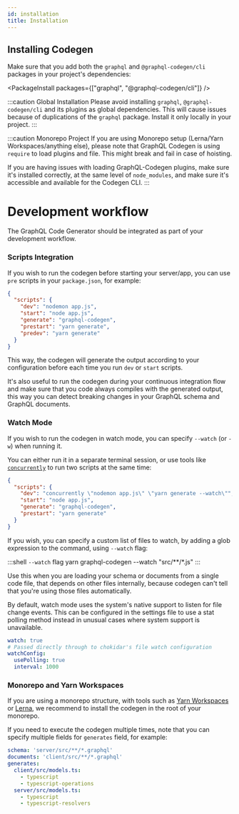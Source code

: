 ```yaml
---
id: installation
title: Installation
---
```


## Installing Codegen

Make sure that you add both the `graphql` and `@graphql-codegen/cli` packages in your project's dependencies:

<PackageInstall packages={["graphql", "@graphql-codegen/cli"]} />

:::caution Global Installation
Please avoid installing `graphql`, `@graphql-codegen/cli` and its plugins as global dependencies. This will cause issues because of duplications of the `graphql` package. Install it only locally in your project.
:::

:::caution Monorepo Project
If you are using Monorepo setup (Lerna/Yarn Workspaces/anything else), please note that GraphQL Codegen is using `require` to load plugins and file. This might break and fail in case of hoisting.

If you are having issues with loading GraphQL-Codegen plugins, make sure it's installed correctly, at the same level of `node_modules`, and make sure it's accessible and available for the Codegen CLI.
:::

# Development workflow

The GraphQL Code Generator should be integrated as part of your development workflow.

### Scripts Integration

If you wish to run the codegen before starting your server/app, you can use `pre` scripts in your `package.json`, for example:

```json
{
  "scripts": {
    "dev": "nodemon app.js",
    "start": "node app.js",
    "generate": "graphql-codegen",
    "prestart": "yarn generate",
    "predev": "yarn generate"
  }
}
```

This way, the codegen will generate the output according to your configuration before each time you run `dev` or `start` scripts.

It's also useful to run the codegen during your continuous integration flow and make sure that you code always compiles with the generated output, this way you can detect breaking changes in your GraphQL schema and GraphQL documents.

### Watch Mode

If you wish to run the codegen in watch mode, you can specify `--watch` (or `-w`) when running it.

You can either run it in a separate terminal session, or use tools like [`concurrently`](https://npmjs.com/package/concurrently) to run two scripts at the same time:

```json
{
  "scripts": {
    "dev": "concurrently \"nodemon app.js\" \"yarn generate --watch\"",
    "start": "node app.js",
    "generate": "graphql-codegen",
    "prestart": "yarn generate"
  }
}
```

If you wish, you can specify a custom list of files to watch, by adding a glob expression to the command, using `--watch` flag:

<!-- prettier-ignore -->
:::shell `--watch` flag
    yarn graphql-codegen --watch "src/**/*.js"
:::

Use this when you are loading your schema or documents from a single code file, that depends on other files internally, because codegen can't tell that you're using those files automatically.

By default, watch mode uses the system's native support to listen for file change events. This can be configured in the settings file to use a stat polling method instead in unusual cases where system support is unavailable.

```yml
watch: true
# Passed directly through to chokidar's file watch configuration
watchConfig:
  usePolling: true
  interval: 1000
```

### Monorepo and Yarn Workspaces

If you are using a monorepo structure, with tools such as [Yarn Workspaces](https://yarnpkg.com/lang/en/docs/workspaces) or [Lerna](https://github.com/lerna/lerna), we recommend to install the codegen in the root of your monorepo.

If you need to execute the codegen multiple times, note that you can specify multiple fields for `generates` field, for example:

```yml
schema: 'server/src/**/*.graphql'
documents: 'client/src/**/*.graphql'
generates:
  client/src/models.ts:
    - typescript
    - typescript-operations
  server/src/models.ts:
    - typescript
    - typescript-resolvers
```

